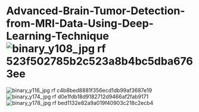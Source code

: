# Advanced-Brain-Tumor-Detection-from-MRI-Data-Using-Deep-Learning-Technique![binary_y108_jpg rf 523f502785b2c523a8b4bc5dba6763ee](https://github.com/user-attachments/assets/80743600-1b82-44ca-8ad4-585a9e3a64df)
![binary_y116_jpg rf c4b8bed8881f356ecd1db99af3687e19](https://github.com/user-attachments/assets/df383ddf-5582-47b8-a067-de10b8e73cf9)
![binary_y174_jpg rf d0e1fdb18d9182712d9466af2fab9171](https://github.com/user-attachments/assets/3c12d64b-6b5d-49c1-94a6-26aacfcc5012)
![binary_y178_jpg rf bed1132e82a9a019f40903c218c2ecb4](https://github.com/user-attachments/assets/9b8faf40-4273-46ac-b72e-cde15fddd9ee)
